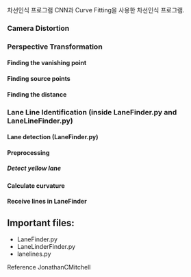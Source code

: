차선인식 프로그램 
CNN과 Curve Fitting을 사용한 차선인식 프로그램.

### Camera Distortion
### Perspective Transformation 
#### Finding the vanishing point
#### Finding source points
#### Finding the distance
### Lane Line Identification (inside LaneFinder.py and LaneLineFinder.py)
#### Lane detection (LaneFinder.py)
#### Preprocessing
##### Detect yellow lane
#### Calculate curvature
#### Receive lines in LaneFinder



## Important files:
* LaneFinder.py
* LaneLinderFinder.py
* lanelines.py

Reference
JonathanCMitchell
